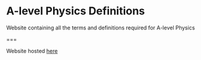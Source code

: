 # A-level Physics Definitions 

Website containing all the terms and definitions required for A-level Physics

===

Website hosted [here](https://luo-simon.github.io/A-level-Physics-Definitions/)